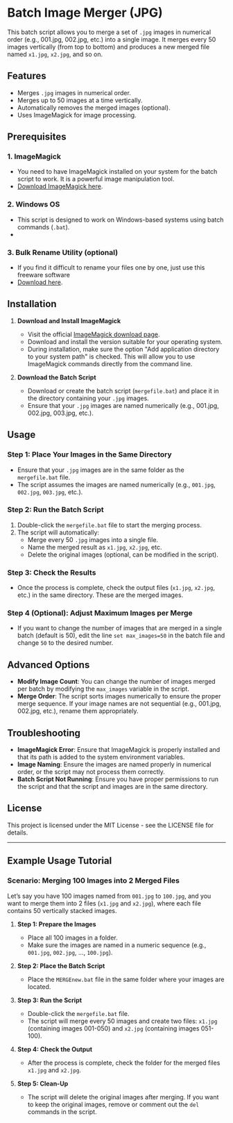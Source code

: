 # Batch Image Merger (JPG)

This batch script allows you to merge a set of `.jpg` images in numerical order (e.g., 001.jpg, 002.jpg, etc.) into a single image. It merges every 50 images vertically (from top to bottom) and produces a new merged file named `x1.jpg`, `x2.jpg`, and so on.

## Features

- Merges `.jpg` images in numerical order.
- Merges up to 50 images at a time vertically.
- Automatically removes the merged images (optional).
- Uses ImageMagick for image processing.

## Prerequisites

### 1. **ImageMagick**
- You need to have ImageMagick installed on your system for the batch script to work. It is a powerful image manipulation tool.
- [Download ImageMagick here](https://imagemagick.org/script/download.php).

### 2. **Windows OS**
- This script is designed to work on Windows-based systems using batch commands (`.bat`).
- 
### 3. **Bulk Rename Utility (optional)**
- If you find it difficult to rename your files one by one, just use this freeware software
- [Download here](https://www.bulkrenameutility.co.uk/).
  

## Installation

1. **Download and Install ImageMagick**
   - Visit the official [ImageMagick download page](https://imagemagick.org/script/download.php).
   - Download and install the version suitable for your operating system.
   - During installation, make sure the option "Add application directory to your system path" is checked. This will allow you to use ImageMagick commands directly from the command line.

2. **Download the Batch Script**
   - Download or create the batch script (`mergefile.bat`) and place it in the directory containing your `.jpg` images.
   - Ensure that your `.jpg` images are named numerically (e.g., 001.jpg, 002.jpg, 003.jpg, etc.).

## Usage

### Step 1: Place Your Images in the Same Directory
- Ensure that your `.jpg` images are in the same folder as the `mergefile.bat` file.
- The script assumes the images are named numerically (e.g., `001.jpg`, `002.jpg`, `003.jpg`, etc.).

### Step 2: Run the Batch Script
1. Double-click the `mergefile.bat` file to start the merging process.
2. The script will automatically:
   - Merge every 50 `.jpg` images into a single file.
   - Name the merged result as `x1.jpg`, `x2.jpg`, etc.
   - Delete the original images (optional, can be modified in the script).

### Step 3: Check the Results
- Once the process is complete, check the output files (`x1.jpg`, `x2.jpg`, etc.) in the same directory. These are the merged images.

### Step 4 (Optional): Adjust Maximum Images per Merge
- If you want to change the number of images that are merged in a single batch (default is 50), edit the line `set max_images=50` in the batch file and change `50` to the desired number.

## Advanced Options

- **Modify Image Count**: You can change the number of images merged per batch by modifying the `max_images` variable in the script.
- **Merge Order**: The script sorts images numerically to ensure the proper merge sequence. If your image names are not sequential (e.g., 001.jpg, 002.jpg, etc.), rename them appropriately.

## Troubleshooting

- **ImageMagick Error**: Ensure that ImageMagick is properly installed and that its path is added to the system environment variables.
- **Image Naming**: Ensure the images are named properly in numerical order, or the script may not process them correctly.
- **Batch Script Not Running**: Ensure you have proper permissions to run the script and that the script and images are in the same directory.

## License

This project is licensed under the MIT License - see the LICENSE file for details.

---

## Example Usage Tutorial

### Scenario: Merging 100 Images into 2 Merged Files

Let’s say you have 100 images named from `001.jpg` to `100.jpg`, and you want to merge them into 2 files (`x1.jpg` and `x2.jpg`), where each file contains 50 vertically stacked images.

1. **Step 1: Prepare the Images**
   - Place all 100 images in a folder.
   - Make sure the images are named in a numeric sequence (e.g., `001.jpg`, `002.jpg`, ..., `100.jpg`).

2. **Step 2: Place the Batch Script**
   - Place the `MERGEnew.bat` file in the same folder where your images are located.

3. **Step 3: Run the Script**
   - Double-click the `mergefile.bat` file.
   - The script will merge every 50 images and create two files: `x1.jpg` (containing images 001-050) and `x2.jpg` (containing images 051-100).

4. **Step 4: Check the Output**
   - After the process is complete, check the folder for the merged files `x1.jpg` and `x2.jpg`.

5. **Step 5: Clean-Up**
   - The script will delete the original images after merging. If you want to keep the original images, remove or comment out the `del` commands in the script.
